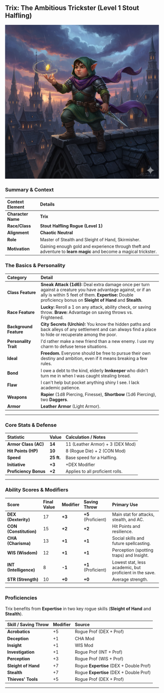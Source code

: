 ## Trix: The Ambitious Trickster (Level 1 Stout Halfling)

![Trix the Rogue](Trix_Rogue_img2.png)


### Summary & Context

| Context Element | Details |
| :--- | :--- |
| **Character Name** | **Trix** |
| **Race/Class** | **Stout Halfling Rogue (Level 1)** |
| **Alignment** | **Chaotic Neutral** |
| **Role** | Master of Stealth and Sleight of Hand, Skirmisher. |
| **Motivation** | Gaining enough gold and experience through theft and adventure to **learn magic** and become a magical trickster. |

### The Basics & Personality

| Category | Detail |
| :--- | :--- |
| **Class Feature** | **Sneak Attack (1d6):** Deal extra damage once per turn against a creature you have advantage against, or if an ally is within 5 feet of them. **Expertise:** Double proficiency bonus on **Sleight of Hand** and **Stealth**. |
| **Race Feature** | **Lucky:** Reroll a 1 on any attack, ability check, or saving throw. **Brave:** Advantage on saving throws vs. Frightened. |
| **Background Feature** | **City Secrets (Urchin):** You know the hidden paths and back alleys of any settlement and can always find a place to hide or recuperate among the poor. |
| **Personality Trait**| I'd rather make a new friend than a new enemy. I use my charm to defuse tense situations. |
| **Ideal** | **Freedom.** Everyone should be free to pursue their own destiny and ambition, even if it means breaking a few rules. |
| **Bond** | I owe a debt to the kind, elderly **Innkeeper** who didn't turn me in when I was caught stealing bread. |
| **Flaw** | I can't help but pocket anything shiny I see. I lack academic patience. |
| **Weapons** | **Rapier** (1d8 Piercing, Finesse), **Shortbow** (1d6 Piercing), two **Daggers**. |
| **Armor** | **Leather Armor** (Light Armor). |

---

### Core Stats & Defense

| Statistic | Value | Calculation / Notes |
| :--- | :--- | :--- |
| **Armor Class (AC)** | **14** | 11  (Leather Armor) + 3  (DEX Mod) |
| **Hit Points (HP)** | **10** | 8  (Rogue Die) + 2  (CON Mod) |
| **Speed** | **25 ft.** | Base speed for a Halfling. |
| **Initiative** | **+3** | +DEX Modifier |
| **Proficiency Bonus**| **+2** | Applies to all proficient rolls. |

---

### Ability Scores & Modifiers

| Score | Final Value | Modifier | Saving Throw | Primary Use |
| :--- | :--- | :--- | :--- | :--- |
| **DEX (Dexterity)** | 17 | **+3** | **+5** (Proficient) | Main stat for attacks, stealth, and AC. |
| **CON (Constitution)** | 15 | **+2** | **+2** | Hit Points and resilience. |
| **CHA (Charisma)** | 13 | **+1** | **+1** | Social skills and future spellcasting. |
| **WIS (Wisdom)** | 12 | **+1** | **+1** | Perception (spotting traps) and Insight. |
| **INT (Intelligence)** | 8 | **-1** | **+1** (Proficient) | Lowest stat, less academic, but proficient in the save. |
| **STR (Strength)** | 10 | **+0** | **+0** | Average strength. |

---

### Proficiencies

Trix benefits from **Expertise** in two key rogue skills (**Sleight of Hand** and **Stealth**).

| Skill / Saving Throw | Modifier | Source |
| :--- | :--- | :--- |
| **Acrobatics** | +5 | Rogue Prof (DEX + Prof) |
| **Deception** | +1 | CHA Mod |
| **Insight** | +1 | WIS Mod |
| **Investigation** | +1 | Rogue Prof (INT + Prof) |
| **Perception** | +3 | Rogue Prof (WIS + Prof) |
| **Sleight of Hand** | +7 | Rogue **Expertise** (DEX + Double Prof) |
| **Stealth** | +7 | Rogue **Expertise** (DEX + Double Prof) |
| **Thieves' Tools** | +5 | Rogue Prof (DEX + Prof) |

---
